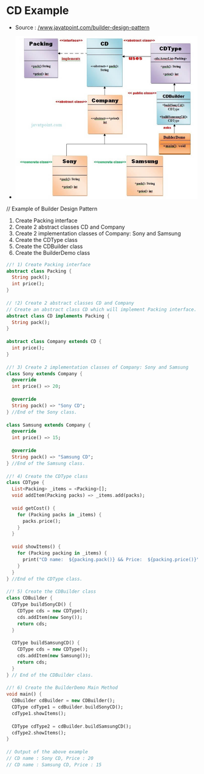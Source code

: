 # CD Example

- Source : <a href="https://www.javatpoint.com/builder-design-pattern" target="_blank">/www.javatpoint.com/builder-design-pattern</a>

- <img src="../assets/cd_builder.jpg">

// Example of Builder Design Pattern

1. Create Packing interface
1. Create 2 abstract classes CD and Company
1. Create 2 implementation classes of Company: Sony and Samsung
1. Create the CDType class
1. Create the CDBuilder class
1. Create the BuilderDemo class

```dart
//! 1) Create Packing interface
abstract class Packing {
  String pack();
  int price();
}

// !2) Create 2 abstract classes CD and Company
// Create an abstract class CD which will implement Packing interface.
abstract class CD implements Packing {
  String pack();
}

abstract class Company extends CD {
  int price();
}

//! 3) Create 2 implementation classes of Company: Sony and Samsung
class Sony extends Company {
  @override
  int price() => 20;

  @override
  String pack() => "Sony CD";
} //End of the Sony class.

class Samsung extends Company {
  @override
  int price() => 15;

  @override
  String pack() => "Samsung CD";
} //End of the Samsung class.

//! 4) Create the CDType class
class CDType {
  List<Packing> _items = <Packing>[];
  void addItem(Packing packs) => _items.add(packs);

  void getCost() {
    for (Packing packs in _items) {
      packs.price();
    }
  }

  void showItems() {
    for (Packing packing in _items) {
      print("CD name:  ${packing.pack()} && Price:  ${packing.price()}");
    }
  }
} //End of the CDType class.

//! 5) Create the CDBuilder class
class CDBuilder {
  CDType buildSonyCD() {
    CDType cds = new CDType();
    cds.addItem(new Sony());
    return cds;
  }

  CDType buildSamsungCD() {
    CDType cds = new CDType();
    cds.addItem(new Samsung());
    return cds;
  }
} // End of the CDBuilder class.

//! 6) Create the BuilderDemo Main Method
void main() {
  CDBuilder cdBuilder = new CDBuilder();
  CDType cdType1 = cdBuilder.buildSonyCD();
  cdType1.showItems();

  CDType cdType2 = cdBuilder.buildSamsungCD();
  cdType2.showItems();
}

// Output of the above example
// CD name : Sony CD, Price : 20
// CD name : Samsung CD, Price : 15
```